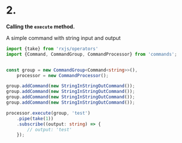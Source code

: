 # 2.

**Calling the `execute` method.**

A simple command with string input and output

```ts
import {take} from 'rxjs/operators'
import {Command, CommandGroup, CommandProcessor} from 'commands';


const group = new CommandGroup<Command<string>>(),
    processor = new CommandProcessor();

group.addCommand(new StringInStringOutCommand());
group.addCommand(new StringInStringOutCommand());
group.addCommand(new StringInStringOutCommand());
group.addCommand(new StringInStringOutCommand());

processor.execute(group, 'test')
    .pipe(take(1))
    .subscribe((output: string) => {
        // output: 'test'
    });
```
